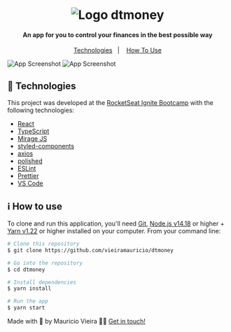 <h1 align="center">
    <img alt="Logo dtmoney" src="https://res.cloudinary.com/dg5pzm35l/image/upload/v1632970292/logo-dtmoney_ricc6i.png" />
    <br>

</h1>

<h4 align="center">
  An app for you to control your finances in the best possible way

</h4>

<p align="center">
  <a href="#-technologies">Technologies</a>&nbsp;&nbsp;&nbsp;|&nbsp;&nbsp;&nbsp;
  <a href="#ℹ%EF%B8%8F-how-to-use">How To Use</a>
</p>

![App Screenshot](https://res.cloudinary.com/dg5pzm35l/image/upload/v1632970317/dtmoney-desktop_ef4ug2.png)
![App Screenshot](https://res.cloudinary.com/dg5pzm35l/image/upload/v1632970327/dtmoney-money-desktop_bb5lb3.png)


## 🚀 Technologies

This project was developed at the [RocketSeat Ignite Bootcamp](https://www.rocketseat.com.br/ignite) with the following technologies:

-  [React](https://reactjs.org/)
-  [TypeScript](https://www.typescriptlang.org/)
-  [Mirage JS](https://miragejs.com/)
-  [styled-components](https://www.styled-components.com/)
-  [axios](https://github.com/axios/axios)
-  [polished](https://polished.js.org/)
-  [ESLint](https://eslint.org/)
-  [Prettier](https://prettier.io/)
-  [VS Code](https://code.visualstudio.com/)

## ℹ️ How to use

To clone and run this application, you'll need [Git](https://git-scm.com), [Node.js v14.18](https://nodejs.org/en/) or higher + [Yarn v1.22](https://yarnpkg.com/) or higher installed on your computer. From your command line:

  ```bash
  # Clone this repository
  $ git clone https://github.com/vieiramauricio/dtmoney

  # Go into the repository
  $ cd dtmoney

  # Install dependencies
  $ yarn install

  # Run the app
  $ yarn start
  ```

Made with 💛 by Mauricio Vieira 👋🏼 [Get in touch!](https://www.linkedin.com/in/vieira-mauricio/)

